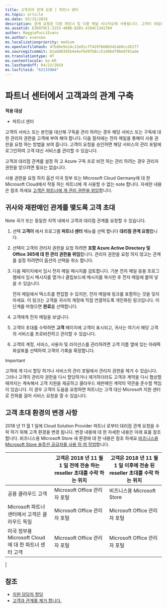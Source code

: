 ```yaml
---
title: 고객과의 관계 요청 | 파트너 센터
ms.topic: article
ms.date: 03/15/2019
description: 관계 요청은 다중 파트너 및 다중 채널 시나리오에 사용됩니다. 고객이 위임된 관리자 권한을 제거하여 프로비전 또는 지원을 제공하기 위해 복원해야 할 경우에도 유용합니다
ms.assetid: E3D979C1-2253-408B-82B1-4104C1341704
author: MaggiePucciEvans
ms.author: evansma
ms.localizationpriority: medium
ms.openlocfilehash: 4fbd6e5e14c12e81cff4297b60b542ab0ccd5277
ms.sourcegitcommit: b1ab80345b4e4af649fb8cc51d96d798e0791ade
ms.translationtype: HT
ms.contentlocale: ko-KR
ms.lasthandoff: 04/23/2019
ms.locfileid: "62133984"
---
```

# <a name="connect-with-customers-in-partner-center"></a>파트너 센터에서 고객과의 관계 구축

**적용 대상**

-  파트너 센터

고객의 서비스 또는 본인을 대신해 구독을 관리 하려는 경우 해당 서비스 또는 구독에 대 한 관리자 권한을 고객에 부여 해야 합니다. 다음 절차에는 전자 메일을 통해이 사용 권한을 요청 하는 방법을 보여 줍니다. 고객이 요청을 승인하면 해당 서비스의 관리 포털에 로그인하여 고객 대신 서비스를 관리할 수 있습니다.

고객과 대리점 관계를 설정 하 고 Azure 구독 프로 비전 하는 관리 하려는 경우 관리자 권한을 얻으려면 필요는 없습니다.

사용 권한을 요청 하지 옵션 미국 정부 또는 Microsoft Cloud Germany에 대 한 Microsoft Cloud에서 작동 하는 파트너에 게 사용할 수 없는 note 합니다. 자세한 내용은 참조 하세요 [고객은 파트너에 게 관리 권한을 위임](https://docs.microsoft.com/en-us/partner-center/customers_revoke_admin_privileges)합니다.


## <a name="invite-a-customer-to-establish-a-reseller-relationship-with-you"></a>귀사와 재판매인 관계를 맺도록 고객 초대

Note 국가 또는 동일한 지역 내에서 고객과 대리점 관계를 요청할 수 있습니다.

1.  선택 **고객이** 에서 프로그램 **파트너 센터** 메뉴를 선택 합니다 **대리점 관계 요청**합니다.

2.  선택이 고객의 관리자 권한을 요청 하려면 **포함 Azure Active Directory 및 Office 365에 대 한 관리 권한을 위임**합니다. 관리자 권한을 요청 하지 않고는 관계를 설정 하려면이 옵션의 선택을 취소 합니다. 

3.  다음 페이지에서 임시 전자 메일 메시지를 검토합니다. 기본 전자 메일 응용 프로그램에서 임시 메시지를 열거나 클립보드에 메시지를 복사한 후 전자 메일에 붙여 넣을 수 있습니다. 

    전자 메일에서 텍스트를 편집할 수 있지만, 전자 메일에 링크를 포함하는 것을 잊지 마세요. 이 링크는 고객을 귀사의 계정에 직접 연결하도록 개인화된 링크입니다. 이 단계를 마쳤으면 **완료**를 선택합니다.

3.  고객에게 전자 메일을 보냅니다.

5.  고객이 초대를 수락하면 **고객** 페이지에 고객이 표시되고, 귀사는 여기서 해당 고객의 서비스를 프로비전하고 관리할 수 있습니다.

 
6.  고객의 계정, 서비스, 사용자 및 라이선스를 관리하려면 고객 이름 옆에 있는 아래쪽 화살표를 선택하여 고객의 기록을 확장합니다.


> [!IMPORTANT]  
> 고객에 게 다시 할당 하거나 서비스의 관리 포털에서 관리자 권한을 제거 수 있습니다. 그러나 고객이 관리자 권한을 다시 할당하거나 제거하더라도 고객과 계약을 다시 협상할 때까지는 계속해서 고객 지원을 제공하고 클라우드 재판매인 계약의 약관을 준수할 책임이 있습니다. 이 경우 고객이 도움을 요청하면 파트너는 고객 대신 Microsoft 지원 센터로 전화를 걸어 서비스 요청을 열 수 있습니다.

## <a name="changes-to-the-customer-invitation-experience"></a>고객 초대 환경의 변경 사항

2018 년 11 월 1 일에 Cloud Solution Provider 파트너 로부터 대리점 관계 요청을 수락 하기 위해 고객 환경을 변경 됩니다. 변경 내용에 대 한 자세한 내용은 아래 표를 참조 합니다. 비즈니스용 Microsoft Store 새 환경에 대 한 내용은 참조 하세요 [비즈니스용 Microsoft Store 솔루션 공급자를 사용 하 여 작업](https://docs.microsoft.com/en-us/microsoft-store/work-with-partner-microsoft-store-business)합니다.

|  | 고객은 2018 년 11 월 1 일 전에 전송 하는 reseller 초대를 수락 하는 위치 | 고객은 2018 년 11 월 1 일 이후에 전송 된 reseller 초대를 수락 하는 위치 |
|---------|---------|---------
| 공용 클라우드 고객 | Microsoft Office 관리자 포털 | 비즈니스용 Microsoft Store |
| Microsoft 파트너 센터에서 고객은 클라우드 독일 | Microsoft Office 관리자 포털 | Microsoft Office 관리자 포털 |
| 미국 정부용 Microsoft Cloud에 대 한 파트너 센터 고객 | Microsoft Office 관리자 포털 | Microsoft Office 관리자 포털 |
|

## <a name="see-also"></a>참조

- [지원 담당자 할당](assign-support-contacts.md)
- [고객과 관계를 제거 합니다.](remove-a-relationship.md)